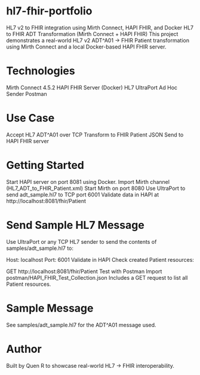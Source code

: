 # hl7-fhir-portfolio
HL7 v2 to FHIR integration using Mirth Connect, HAPI FHIR, and Docker
HL7 to FHIR ADT Transformation (Mirth Connect + HAPI FHIR)
This project demonstrates a real-world HL7 v2 ADT^A01 → FHIR Patient transformation using Mirth Connect and a local Docker-based HAPI FHIR server.

# Technologies
Mirth Connect 4.5.2
HAPI FHIR Server (Docker)
HL7 UltraPort Ad Hoc Sender
Postman

# Use Case
Accept HL7 ADT^A01 over TCP
Transform to FHIR Patient JSON
Send to HAPI FHIR server

# Getting Started
Start HAPI server on port 8081 using Docker.
Import Mirth channel (HL7_ADT_to_FHIR_Patient.xml)
Start Mirth on port 8080
Use UltraPort to send adt_sample.hl7 to TCP port 6001
Validate data in HAPI at http://localhost:8081/fhir/Patient

# Send Sample HL7 Message
Use UltraPort or any TCP HL7 sender to send the contents of samples/adt_sample.hl7 to:

Host: localhost
Port: 6001
Validate in HAPI
Check created Patient resources:

GET http://localhost:8081/fhir/Patient
Test with Postman
Import postman/HAPI_FHIR_Test_Collection.json
Includes a GET request to list all Patient resources.

# Sample Message
See samples/adt_sample.hl7 for the ADT^A01 message used.

# Author
Built by Quen R to showcase real-world HL7 → FHIR interoperability.
